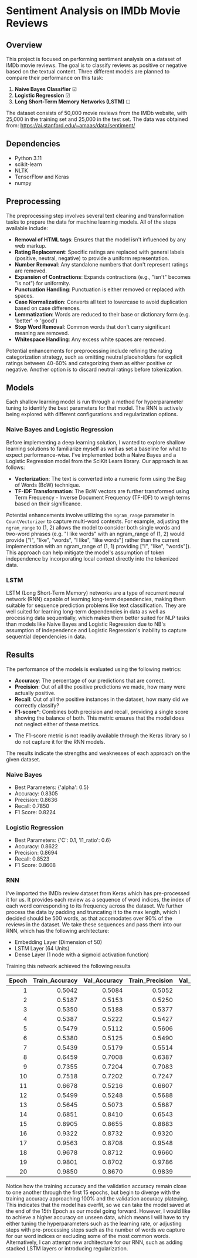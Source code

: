 # Sentiment Analysis on IMDb Movie Reviews

## Overview

This project is focused on performing sentiment analysis on a dataset of IMDb movie reviews. The goal is to classify reviews as positive or negative based on the textual content. Three different models are planned to compare their performance on this task:

1. **Naive Bayes Classifier** ☑
2. **Logistic Regression** ☑
3. **Long Short-Term Memory Networks (LSTM)** ☐

The dataset consists of 50,000 movie reviews from the IMDb website, with 25,000 in the training set and 25,000 in the test set. The data was obtained from: https://ai.stanford.edu/~amaas/data/sentiment/

## Dependencies

- Python 3.11
- scikit-learn
- NLTK
- TensorFlow and Keras
- numpy

## Preprocessing

The preprocessing step involves several text cleaning and transformation tasks to prepare the data for machine learning models. All of the steps available include:

- **Removal of HTML tags**: Ensures that the model isn't influenced by any web markup.
- **Rating Replacement**: Specific ratings are replaced with general labels (positive, neutral, negative) to provide a uniform representation.
- **Number Removal**: Any standalone numbers that don't represent ratings are removed.
- **Expansion of Contractions**: Expands contractions (e.g., "isn't" becomes "is not") for uniformity.
- **Punctuation Handling**: Punctuation is either removed or replaced with spaces.
- **Case Normalization**: Converts all text to lowercase to avoid duplication based on case differences.
- **Lemmatization**: Words are reduced to their base or dictionary form (e.g. 'better' -> 'good')
- **Stop Word Removal**: Common words that don't carry significant meaning are removed.
- **Whitespace Handling**: Any excess white spaces are removed.

Potential enhancements for preprocessing include refining the rating categorization strategy, such as omitting neutral placeholders for explicit ratings between 40-60% and categorizing them as either positive or negative. Another option is to discard neutral ratings before tokenization.

## Models

Each shallow learning model is run through a method for hyperparameter tuning to identify the best parameters for that model. The RNN is actively being explored with different configurations and regularization options.

### Naive Bayes and Logistic Regression

Before implementing a deep learning solution, I wanted to explore shallow learning solutions to familiarize myself as well as set a baseline for what to expect performance-wise. I've implemented both a Naive Bayes and a Logistic Regression model from the SciKit Learn library. Our approach is as follows:

- **Vectorization**: The text is converted into a numeric form using the Bag of Words (BoW) technique.
- **TF-IDF Transformation**: The BoW vectors are further transformed using Term Frequency - Inverse Document Frequency (TF-IDF) to weigh terms based on their significance.

Potential enhancements involve utilizing the `ngram_range` parameter in `CountVectorizer` to capture multi-word contexts. For example, adjusting the `ngram_range` to (1, 2) allows the model to consider both single words and two-word phrases (e.g. "I like words" with an ngram_range of (1, 2) would provide ["I", "like", "words", "I like", "like words"] rather than the current implementation with an ngram_range of (1, 1) providing ["I", "like", "words"]). This approach can help mitigate the model's assumption of token independence by incorporating local context directly into the tokenized data.


### LSTM

LSTM (Long Short-Term Memory) networks are a type of recurrent neural network (RNN) capable of learning long-term dependencies, making them suitable for sequence prediction problems like text classification. They are well suited for learning long-term dependencies in data as well as processing data sequentially, which makes them better suited for NLP tasks than models like Naive Bayes and Logistic Regression due to NB's assumption of independence and Logistic Regression's inability to capture sequential dependencies in data.

## Results

The performance of the models is evaluated using the following metrics: 

- **Accuracy**: The percentage of our predictions that are correct.
- **Precision**: Out of all the positive predictions we made, how many were actually positive.
- **Recall**: Out of all the positive instances in the dataset, how many did we correctly classify?
- **F1-score***: Combines both precision and recall, providing a single score showing the balance of both. This metric ensures that the model does not neglect either of these metrics.

* The F1-score metric is not readily available through the Keras library so I do not capture it for the RNN models.

The results indicate the strengths and weaknesses of each approach on the given dataset.

### Naive Bayes

- Best Parameters: {'alpha': 0.5}
- Accuracy: 0.8305
- Precision: 0.8636
- Recall: 0.7850
- F1 Score: 0.8224

### Logistic Regression

- Best Parameters: {'C': 0.1, 'l1_ratio': 0.6}
- Accuracy: 0.8622
- Precision: 0.8694
- Recall: 0.8523
- F1 Score: 0.8608

### RNN
I've imported the IMDb review dataset from Keras which has pre-processed it for us. It provides each review as a sequence of word indices, the index of each word corresponding to its frequency across the dataset. We further process the data by padding and truncating it to the max length, which I decided should be 500 words, as that accomodates over 90% of the reviews in the dataset. We take these sequences and pass them into our RNN, which has the following architecture:
- Embedding Layer (Dimension of 50)
- LSTM Layer (64 Units)
- Dense Layer (1 node with a sigmoid activation function)

Training this network achieved the following results


|   Epoch |   Train_Accuracy |   Val_Accuracy |   Train_Precision |   Val_Precision |   Train_Recall |   Val_Recall |   Train_Loss |   Val_Loss |
|--------:|-----------------:|---------------:|------------------:|----------------:|---------------:|-------------:|-------------:|-----------:|
|       1 |           0.5042 |         0.5084 |            0.5052 |          0.5584 |         0.4088 |       0.0799 |       0.6947 |     0.6911 |
|       2 |           0.5187 |         0.5153 |            0.5250 |          0.6862 |         0.3916 |       0.0563 |       0.6825 |     0.6887 |
|       3 |           0.5350 |         0.5188 |            0.5377 |          0.7138 |         0.5001 |       0.0626 |       0.6640 |     0.6872 |
|       4 |           0.5387 |         0.5222 |            0.5427 |          0.7136 |         0.4920 |       0.0742 |       0.6470 |     0.6936 |
|       5 |           0.5479 |         0.5112 |            0.5606 |          0.5058 |         0.4429 |       0.9794 |       0.6441 |     0.7056 |
|       6 |           0.5380 |         0.5125 |            0.5490 |          0.5065 |         0.4262 |       0.9754 |       0.6373 |     0.7102 |
|       7 |           0.5439 |         0.5179 |            0.5514 |          0.7082 |         0.4713 |       0.0610 |       0.6519 |     0.6985 |
|       8 |           0.6459 |         0.7008 |            0.6387 |          0.6562 |         0.6721 |       0.8437 |       0.5946 |     0.6363 |
|       9 |           0.7355 |         0.7204 |            0.7083 |          0.7113 |         0.8006 |       0.7422 |        0.551 |     0.6092 |
|      10 |           0.7518 |         0.7202 |            0.7247 |          0.7002 |         0.8120 |       0.7701 |       0.5329 |     0.6112 |
|      11 |           0.6678 |         0.5216 |            0.6607 |          0.6992 |         0.6899 |       0.0757 |       0.5821 |     0.7000 |
|      12 |           0.5499 |         0.5248 |            0.5688 |          0.7281 |         0.4124 |       0.0793 |       0.6368 |     0.7048 |
|      13 |           0.5645 |         0.5073 |            0.5687 |          0.5038 |         0.5338 |       0.9646 |       0.6538 |     0.6909 |
|      14 |           0.6851 |         0.8410 |            0.6543 |          0.8344 |         0.7850 |       0.8510 |       0.5500 |     0.3882 |
|      15 |           0.8905 |         0.8655 |            0.8883 |          0.8389 |         0.8934 |       0.9046 |       0.2812 |     0.3206 |
|      16 |           0.9322 |         0.8732 |            0.9320 |          0.8994 |         0.9324 |       0.8404 |       0.1900 |     0.3287 |
|      17 |           0.9563 |         0.8708 |            0.9548 |          0.9043 |         0.9579 |       0.8294 |       0.1385 |     0.3623 |
|      18 |           0.9678 |         0.8712 |            0.9660 |          0.8642 |         0.9697 |       0.8809 |        0.106 |     0.3841 |
|      19 |           0.9801 |         0.8702 |            0.9786 |          0.8791 |         0.9817 |       0.8583 |       0.0771 |     0.4366 |
|      20 |           0.9850 |         0.8670 |            0.9839 |          0.8790 |         0.9861 |       0.8513 |       0.0643 |     0.4758 |

Notice how the training accuracy and the validation accuracy remain close to one another through the first 15 epochs, but begin to diverge with the training accuracy approaching 100% and the validation accuracy plateuing. This indicates that the model has overfit, so we can take the model saved at the end of the 15th Epoch as our model going forward. However, I would like to achieve a higher accuracy on unseen data, which means I will have to try either tuning the hyperparameters such as the learning rate, or adjusting steps with pre-processing steps such as the number of words we capture for our word indices or excluding some of the most common words. Alternatively, I can attempt new architecture for our RNN, such as adding stacked LSTM layers or introducing regularization.
